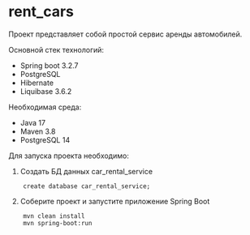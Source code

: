 
<h1>rent_cars</h1>

Проект представляет собой простой сервис аренды автомобилей. 

Основной стек технологий:
- Spring boot 3.2.7
- PostgreSQL 
- Hibernate 
- Liquibase 3.6.2

Необходимая среда:
- Java 17
- Maven 3.8
- PostgreSQL 14

Для запуска проекта необходимо:

1. Создать БД данных car_rental_service
```ql
    create database car_rental_service;
```

2. Соберите проект и запустите приложение Spring Boot
```
    mvn clean install
    mvn spring-boot:run
```
